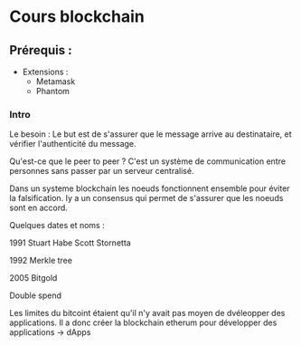 # Cours blockchain

## Prérequis :
 - Extensions :
   - Metamask
   - Phantom

### Intro
Le besoin : Le but est de s'assurer que le message arrive au destinataire, et vérifier l'authenticité du message.

Qu'est-ce que le peer to peer ? C'est un système de communication entre personnes sans passer par un serveur centralisé.

Dans un systeme blockchain les noeuds fonctionnent ensemble pour éviter la falsification. Iy a un consensus qui permet de s'assurer que les noeuds sont en accord.

Quelques dates et noms :

1991
Stuart Habe
Scott Stornetta

1992
Merkle tree

2005
Bitgold

Double spend



Les limites du bitcoint étaient qu'il n'y avait pas moyen de dvéleopper des applications.
Il a donc créer la blockchain etherum pour développer des applications -> dApps